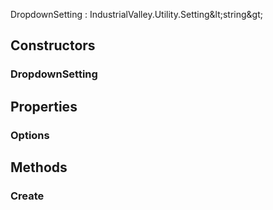 <p class="title">DropdownSetting<span> : IndustrialValley.Utility.Setting&amp;lt;string&amp;gt;</span><p>

## Constructors


### DropdownSetting

<div><Declaration modifier="public" content=" <span>&lt;span class=&quot;method&quot;&gt;DropdownSetting&lt;/span&gt;(&lt;span class=&quot;param&quot;&gt;string&lt;/span&gt; name, &lt;span class=&quot;param&quot;&gt;string&lt;/span&gt; value, &lt;span class=&quot;param&quot;&gt;List&amp;lt;string&amp;gt;&lt;/span&gt; options, &lt;span class=&quot;param&quot;&gt;void System.Action&amp;lt;string&amp;gt;&lt;/span&gt; onValueChanged = null)</span>"></Declaration></div>

## Properties


### Options
<div><Declaration modifier="public List&amp;lt;string&amp;gt;" content=" <span>&lt;span class=&quot;property&quot;&gt;Options&lt;/span&gt; { &lt;span class=&quot;method&quot;&gt;get&lt;/span&gt;; &lt;span class=&quot;method&quot;&gt;set&lt;/span&gt;; }</span>"></Declaration></div>

## Methods

### Create

<div><Declaration modifier="public static &lt;a href=&quot;#/api/IndustrialValley.Utility/DropdownSetting&quot; title=&quot;DropdownSetting&quot; class=&quot;inherit-link&quot;&gt;DropdownSetting&lt;/a&gt;" content=" <span>&lt;span class=&quot;method&quot;&gt;Create&lt;/span&gt;(&lt;span class=&quot;param&quot;&gt;string&lt;/span&gt; name, &lt;span class=&quot;param&quot;&gt;string&lt;/span&gt; value, &lt;span class=&quot;param&quot;&gt;string[]&lt;/span&gt; options, &lt;span class=&quot;param&quot;&gt;void System.Action&amp;amp;lt;string&amp;amp;gt;&lt;/span&gt; onValueChanged = null)</span>"></Declaration></div>
